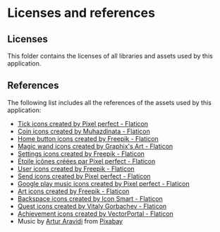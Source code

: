 # Licenses and references

## Licenses

This folder contains the licenses of all libraries and assets used by this application.

## References

The following list includes all the references of the assets used by this application:

- <a href="https://www.flaticon.com/free-icons/tick" title="tick icons">Tick icons created by Pixel perfect - Flaticon</a>
- <a href="https://www.flaticon.com/free-icons/coin" title="coin icons">Coin icons created by Muhazdinata - Flaticon</a>
- <a href="https://www.flaticon.com/free-icons/home-button" title="home button icons">Home button icons created by Freepik - Flaticon</a>
- <a href="https://www.flaticon.com/free-icons/magic-wand" title="magic wand icons">Magic wand icons created by Graphix's Art - Flaticon</a>
- <a href="https://www.flaticon.com/free-icons/settings" title="settings icons">Settings icons created by Freepik - Flaticon</a>
- <a href="https://www.flaticon.com/fr/icones-gratuites/etoile" title="étoile icônes">Étoile icônes créées par Pixel perfect - Flaticon</a>
- <a href="https://www.flaticon.com/free-icons/user" title="user icons">User icons created by Freepik - Flaticon</a>
- <a href="https://www.flaticon.com/free-icons/send" title="send icons">Send icons created by Pixel perfect - Flaticon</a>
- <a href="https://www.flaticon.com/free-icons/google-play-music" title="google play music icons">Google play music icons created by Pixel perfect - Flaticon</a>
- <a href="https://www.flaticon.com/free-icons/art" title="art icons">Art icons created by Freepik - Flaticon</a>
- <a href="https://www.flaticon.com/free-icons/backspace" title="backspace icons">Backspace icons created by Icon Smart - Flaticon</a>
- <a href="https://www.flaticon.com/free-icons/quest" title="quest icons">Quest icons created by Vitaly Gorbachev - Flaticon</a>
- <a href="https://www.flaticon.com/free-icons/achievement" title="achievement icons">Achievement icons created by VectorPortal - Flaticon</a>
- Music by <a href="https://pixabay.com/fr/users/arturaravidimusic-37133175/?utm_source=link-attribution&utm_medium=referral&utm_campaign=music&utm_content=160360">Artur Aravidi</a> from <a href="https://pixabay.com/music//?utm_source=link-attribution&utm_medium=referral&utm_campaign=music&utm_content=160360">Pixabay</a>